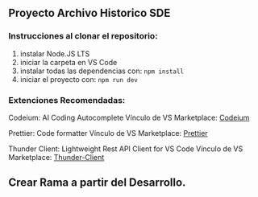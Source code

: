 ## Proyecto Archivo Historico SDE
### Instrucciones al clonar el repositorio:

1. instalar Node.JS LTS
2. iniciar la carpeta en VS Code
3. instalar todas las dependencias con:
`npm install`
4. iniciar el proyecto con:
`npm run dev`

### Extenciones Recomendadas:
Codeium: AI Coding Autocomplete
Vínculo de VS Marketplace: [Codeium](https://marketplace.visualstudio.com/items?itemName=Codeium.codeium "Codeium")

Prettier: Code formatter
Vínculo de VS Marketplace: [Prettier](https://marketplace.visualstudio.com/items?itemName=esbenp.prettier-vscode "Prettier")

Thunder Client: Lightweight Rest API Client for VS Code
Vínculo de VS Marketplace: [Thunder-Client](https://marketplace.visualstudio.com/items?itemName=rangav.vscode-thunder-client "Thunder-Client")

## Crear Rama a partir del Desarrollo.
